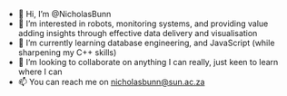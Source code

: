 - 👋 Hi, I’m @NicholasBunn
- 👀 I’m interested in robots, monitoring systems, and providing value adding insights through effective data delivery and visualisation
- 🌱 I’m currently learning database engineering, and JavaScript (while sharpening my C++ skills)
- 💞️ I’m looking to collaborate on anything I can really, just keen to learn where I can
- 📫 You can reach me on nicholasbunn@sun.ac.za

<!---
NicholasBunn/NicholasBunn is a ✨ special ✨ repository because its `README.md` (this file) appears on your GitHub profile.
You can click the Preview link to take a look at your changes.
--->
